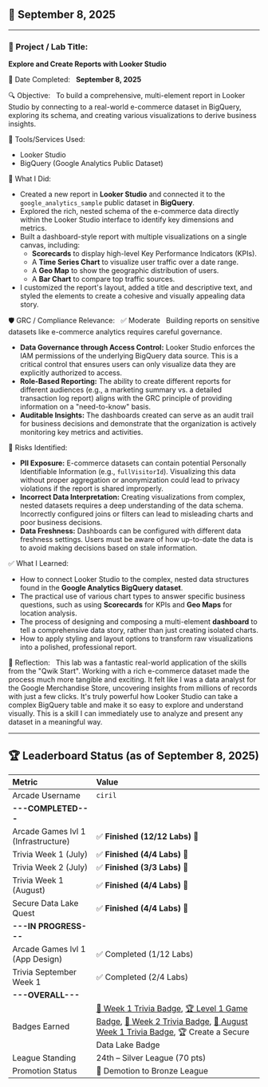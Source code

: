 ## 📅 September 8, 2025

---

### 🧩 Project / Lab Title:
**Explore and Create Reports with Looker Studio**

📆 Date Completed:  
**September 8, 2025**

🔍 Objective:  
To build a comprehensive, multi-element report in Looker Studio by connecting to a real-world e-commerce dataset in BigQuery, exploring its schema, and creating various visualizations to derive business insights.

🔧 Tools/Services Used:
- Looker Studio
- BigQuery (Google Analytics Public Dataset)

🧠 What I Did:
- Created a new report in **Looker Studio** and connected it to the `google_analytics_sample` public dataset in **BigQuery**.
- Explored the rich, nested schema of the e-commerce data directly within the Looker Studio interface to identify key dimensions and metrics.
- Built a dashboard-style report with multiple visualizations on a single canvas, including:
  - **Scorecards** to display high-level Key Performance Indicators (KPIs).
  - A **Time Series Chart** to visualize user traffic over a date range.
  - A **Geo Map** to show the geographic distribution of users.
  - A **Bar Chart** to compare top traffic sources.
- I customized the report's layout, added a title and descriptive text, and styled the elements to create a cohesive and visually appealing data story.

🛡️ GRC / Compliance Relevance:  
✅ Moderate  
Building reports on sensitive datasets like e-commerce analytics requires careful governance.
- **Data Governance through Access Control:** Looker Studio enforces the IAM permissions of the underlying BigQuery data source. This is a critical control that ensures users can only visualize data they are explicitly authorized to access.
- **Role-Based Reporting:** The ability to create different reports for different audiences (e.g., a marketing summary vs. a detailed transaction log report) aligns with the GRC principle of providing information on a "need-to-know" basis.
- **Auditable Insights:** The dashboards created can serve as an audit trail for business decisions and demonstrate that the organization is actively monitoring key metrics and activities.

🚩 Risks Identified:  
- **PII Exposure:** E-commerce datasets can contain potential Personally Identifiable Information (e.g., `fullVisitorId`). Visualizing this data without proper aggregation or anonymization could lead to privacy violations if the report is shared improperly.
- **Incorrect Data Interpretation:** Creating visualizations from complex, nested datasets requires a deep understanding of the data schema. Incorrectly configured joins or filters can lead to misleading charts and poor business decisions.
- **Data Freshness:** Dashboards can be configured with different data freshness settings. Users must be aware of how up-to-date the data is to avoid making decisions based on stale information.

✅ What I Learned:
- How to connect Looker Studio to the complex, nested data structures found in the **Google Analytics BigQuery dataset**.
- The practical use of various chart types to answer specific business questions, such as using **Scorecards** for KPIs and **Geo Maps** for location analysis.
- The process of designing and composing a multi-element **dashboard** to tell a comprehensive data story, rather than just creating isolated charts.
- How to apply styling and layout options to transform raw visualizations into a polished, professional report.

💭 Reflection:  
This lab was a fantastic real-world application of the skills from the "Qwik Start". Working with a rich e-commerce dataset made the process much more tangible and exciting. It felt like I was a data analyst for the Google Merchandise Store, uncovering insights from millions of records with just a few clicks. It's truly powerful how Looker Studio can take a complex BigQuery table and make it so easy to explore and understand visually. This is a skill I can immediately use to analyze and present any dataset in a meaningful way.

---

## 🏆 Leaderboard Status (as of September 8, 2025)

| Metric                              | Value                                                                                                                                                                                                                                                                                                                                                                                                                                                                                                                                                                                                                                            |
| :---------------------------------- | :------------------------------------------------------------------------------------------------------------------------------------------------------------------------------------------------------------------------------------------------------------------------------------------------------------------------------------------------------------------------------------------------------------------------------------------------------------------------------------------------------------------------------------------------------------------------------- |
| Arcade Username                     | `ciril`                                                                                                                                                                                                                                                                                                                                                                                                                                                                                                                                                                          |
| **---COMPLETED---** |                                                                                                                                                                                                                                                                                                                                                                                                                                                                                                                                                                                               |
| Arcade Games lvl 1 (Infrastructure) | ✅ **Finished (12/12 Labs)** 🎉                                                                                                                                                                                                                                                                                                                                                                                                                                                                                                                                               |
| Trivia Week 1 (July)                | ✅ **Finished (4/4 Labs)** 🎉                                                                                                                                                                                                                                                                                                                                                                                                                                                                                                                                                 |
| Trivia Week 2 (July)                | ✅ **Finished (3/3 Labs)** 🎉                                                                                                                                                                                                                                                                                                                                                                                                                                                                                                                                                 |
| Trivia Week 1 (August)              | ✅ **Finished (4/4 Labs)** 🎉                                                                                                                                                                                                                                                                                                                                                                                                                                                                                                                                                 |
| Secure Data Lake Quest              | ✅ **Finished (4/4 Labs)** 🎉                                                                                                                                                                                                                                                                                                                                                                                                                                                                                                                                                 |
| **---IN PROGRESS---** |                                                                                                                                                                                                                                                                                                                                                                                                                                                                                                                                                                                               |
| Arcade Games lvl 1 (App Design)     | ✅ Completed (1/12 Labs)                                                                                                                                                                                                                                                                                                                                                                                                                                                                                                                                                     |
| Trivia September Week 1             | ✅ Completed (2/4 Labs)                                                                                                                                                                                                                                                                                                                                                                                                                                                                                                                                                       |
| **---OVERALL---** |                                                                                                                                                                                                                                                                                                                                                                                                                                                                                                                                                                                               |
| Badges Earned                       | [🏅 Week 1 Trivia Badge](https://www.cloudskillsboost.google/public_profiles/c8fd48a4-987d-4216-9835-d49fa00793da/badges/17140064), [🏆 Level 1 Game Badge](https://www.cloudskillsboost.google/public_profiles/c8fd48a4-987d-4216-9835-d49fa00793da/badges/17245038), [🏅 Week 2 Trivia Badge](https://www.cloudskillsboost.google/public_profiles/c8fd48a4-987d-4216-9835-d49fa00793da/badges/17274275), [🏅 August Week 1 Trivia Badge](https://www.cloudskillsboost.google/public_profiles/c8fd48a4-987d-4216-9835-d49fa00793da/badges/17423679), 🏆 Create a Secure Data Lake Badge |
| League Standing                     | 24th – Silver League (70 pts)                                                                                                                                                                                                                                                                                                                                                                                                                                                                                                                                                   |
| Promotion Status                    | 🔴 Demotion to Bronze League                                                                                                                                                                                                                                                                                                                                                                                                                                                                                                                                                  |
